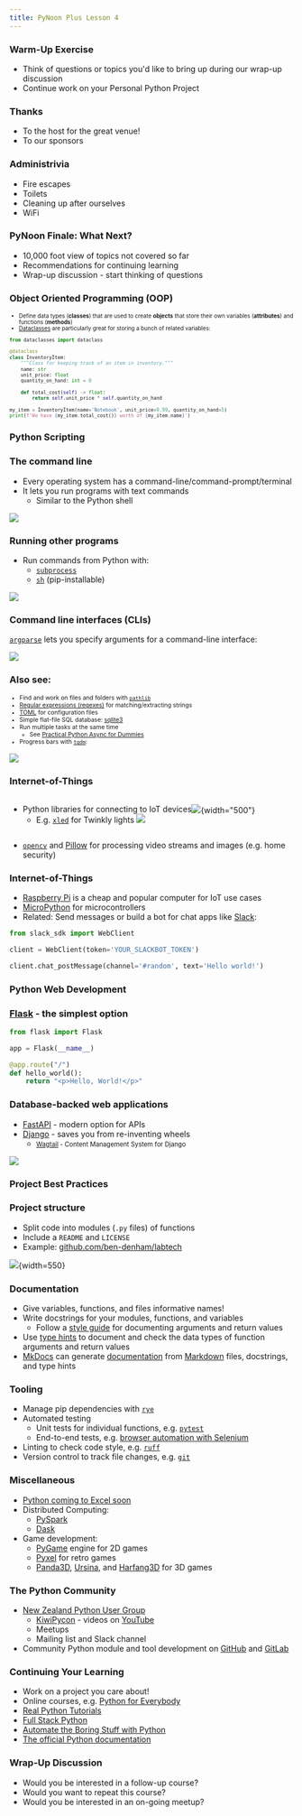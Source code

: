 ```yaml
---
title: PyNoon Plus Lesson 4
---
```


### Warm-Up Exercise

* Think of questions or topics you'd like to bring up during our
  wrap-up discussion
* Continue work on your Personal Python Project

### Thanks

* To the host for the great venue!
* To our sponsors

### Administrivia

* Fire escapes
* Toilets
* Cleaning up after ourselves
* WiFi


### PyNoon Finale: What Next?

* 10,000 foot view of topics not covered so far
* Recommendations for continuing learning
* Wrap-up discussion - start thinking of questions

### Object Oriented Programming (OOP)

<div style="font-size: 0.7em;">

* Define data types (**classes**) that are used to create **objects**
  that store their own variables (**attributes**) and functions
  (**methods**)
* [Dataclasses](https://docs.python.org/3/library/dataclasses.html)
  are particularly great for storing a bunch of related variables:

```python
from dataclasses import dataclass

@dataclass
class InventoryItem:
    """Class for keeping track of an item in inventory."""
    name: str
    unit_price: float
    quantity_on_hand: int = 0

    def total_cost(self) -> float:
        return self.unit_price * self.quantity_on_hand

my_item = InventoryItem(name='Notebook', unit_price=9.99, quantity_on_hand=5)
print(f'We have {my_item.total_cost()} worth of {my_item.name}')
```

</div>

### Python Scripting

### The command line

* Every operating system has a command-line/command-prompt/terminal
* It lets you run programs with text commands
  * Similar to the Python shell

![](images/terminal.png)

### Running other programs

* Run commands from Python with:
  * [`subprocess`](https://docs.python.org/3/library/subprocess.html)
  * [`sh`](https://sh.readthedocs.io/en/latest/) (pip-installable)

![](images/sh.png)

### Command line interfaces (CLIs)

[`argparse`](https://docs.python.org/3/howto/argparse.html) lets you
specify arguments for a command-line interface:

![](images/argparse.png)

### Also see:

<div style="font-size: 0.75em;">

* Find and work on files and folders with
  [`pathlib`](https://docs.python.org/3/library/pathlib.html)
* [Regular expressions (regexes)](https://docs.python.org/3/library/re.html) for
  matching/extracting strings
* [TOML](https://docs.python.org/3/library/tomllib.html) for configuration files
* Simple flat-file SQL database: [sqlite3](https://docs.python.org/3/library/sqlite3.html)
* Run multiple tasks at the same time
  * See [Practical Python Async for Dummies](https://youtu.be/5_K8GwZ_268?si=VSaYkol5VVlQogVT)
* Progress bars with [`tqdm`](https://tqdm.github.io/):

</div>

![](images/tqdm.gif)

### Internet-of-Things

<div style="display: flex;">

* Python libraries for connecting to IoT devices
  * E.g. [`xled`](https://xled-docs.readthedocs.io/en/latest/) for
    Twinkly lights
![](images/lights-icicles.gif)

![](images/lights-blocks.gif){width="500"}

</div>

* [`opencv`](https://opencv.org/) and
   [Pillow](https://python-pillow.org/) for processing video streams
   and images (e.g. home security)

### Internet-of-Things

* [Raspberry Pi](https://www.raspberrypi.com/) is a cheap and popular
  computer for IoT use cases
* [MicroPython](https://micropython.org/) for microcontrollers
* Related: Send messages or build a bot for chat apps like
  [Slack](https://github.com/slackapi/python-slack-sdk):

```python
from slack_sdk import WebClient

client = WebClient(token='YOUR_SLACKBOT_TOKEN')

client.chat_postMessage(channel='#random', text='Hello world!')
```

### Python Web Development

### [Flask](https://flask.palletsprojects.com/en/3.0.x/) - the simplest option

```python
from flask import Flask

app = Flask(__name__)

@app.route("/")
def hello_world():
    return "<p>Hello, World!</p>"
```

### Database-backed web applications

* [FastAPI](https://fastapi.tiangolo.com/) - modern option for APIs
* [Django](https://www.djangoproject.com/) - saves you from re-inventing wheels
  * <span style="font-size: 0.8em;">[Wagtail](https://wagtail.org/) -
    Content Management System for Django</span>

![](images/wagtail.png)

### Project Best Practices

### Project structure

* Split code into modules (`.py` files) of functions
* Include a `README` and `LICENSE`
* Example: [github.com/ben-denham/labtech](https://github.com/ben-denham/labtech)

![](images/labtech.png){width=550}

### Documentation

* Give variables, functions, and files informative names!
* Write docstrings for your modules, functions, and variables
  * Follow a [style guide](https://google.github.io/styleguide/pyguide.html#38-comments-and-docstrings)
    for documenting arguments and return values
* Use [type hints](https://docs.python.org/3/library/typing.html) to
  document and check the data types of function arguments and return
  values
* [MkDocs](https://www.mkdocs.org/) can generate
  [documentation](https://ben-denham.github.io/labtech/) from
  [Markdown](https://www.markdownguide.org/) files, docstrings, and
  type hints

### Tooling

* Manage pip dependencies with [`rye`](https://rye-up.com/)
* Automated testing
  * Unit tests for individual functions, e.g.
    [`pytest`](https://docs.pytest.org/en/8.0.x/)
  * End-to-end tests, e.g. [browser automation with
    Selenium](https://realpython.com/modern-web-automation-with-python-and-selenium/)
* Linting to check code style, e.g.
  [`ruff`](https://docs.astral.sh/ruff/)
* Version control to track file changes, e.g.
  [`git`](https://git-scm.com/)

### Miscellaneous

* [Python coming to Excel soon](https://support.microsoft.com/en-gb/office/get-started-with-python-in-excel-a33fbcbe-065b-41d3-82cf-23d05397f53d)
* Distributed Computing:
  * [PySpark](https://spark.apache.org/docs/latest/api/python/index.html)
  * [Dask](https://www.dask.org/)
* Game development:
  * [PyGame](https://www.pygame.org) engine for 2D games
  * [Pyxel](https://github.com/kitao/pyxel) for retro games
  * [Panda3D](https://github.com/panda3d/panda3d),
    [Ursina](https://github.com/pokepetter/ursina), and
    [Harfang3D](https://www.harfang3d.com/en_US/) for 3D games

### The Python Community

* [New Zealand Python User Group](https://python.nz/)
  * [KiwiPycon](https://kiwipycon.nz/) - videos on
    [YouTube](https://www.youtube.com/@KiwiPyCon)
  * Meetups
  * Mailing list and Slack channel
* Community Python module and tool development on
  [GitHub](https://github.com/) and
  [GitLab](https://about.gitlab.com/)

### Continuing Your Learning

* Work on a project you care about!
* Online courses, e.g. [Python for Everybody](https://www.py4e.com/)
* [Real Python Tutorials](https://realpython.com/)
* [Full Stack Python](https://www.fullstackpython.com/)
* [Automate the Boring Stuff with Python](https://automatetheboringstuff.com/)
* [The official Python documentation](https://www.python.org/doc/)

### Wrap-Up Discussion

* Would you be interested in a follow-up course?
* Would you want to repeat this course?
* Would you be interested in an on-going meetup?
